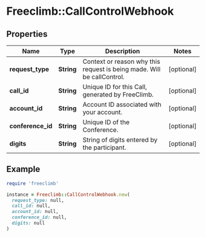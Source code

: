# Freeclimb::CallControlWebhook

## Properties

| Name | Type | Description | Notes |
| ---- | ---- | ----------- | ----- |
| **request_type** | **String** | Context or reason why this request is being made. Will be callControl. | [optional] |
| **call_id** | **String** | Unique ID for this Call, generated by FreeClimb. | [optional] |
| **account_id** | **String** | Account ID associated with your account. | [optional] |
| **conference_id** | **String** | Unique ID of the Conference. | [optional] |
| **digits** | **String** | String of digits entered by the participant. | [optional] |

## Example

```ruby
require 'freeclimb'

instance = Freeclimb::CallControlWebhook.new(
  request_type: null,
  call_id: null,
  account_id: null,
  conference_id: null,
  digits: null
)
```

